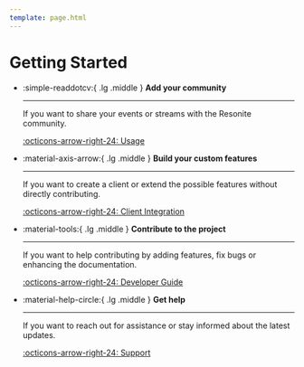 ```yaml
---
template: page.html
---
```


# Getting Started


<div class="grid cards" markdown>

-   :simple-readdotcv:{ .lg .middle } __Add your community__

    ---

    If you want to share your events or streams with the Resonite community.

    [:octicons-arrow-right-24: Usage](../Usage/overview.md)

-   :material-axis-arrow:{ .lg .middle } __Build your custom features__

    ---

    If you want to create a client or extend the possible features without directly contributing.

    [:octicons-arrow-right-24: Client Integration](../ClientIntegration/http-api-usage.md)

-   :material-tools:{ .lg .middle } __Contribute to the project__

    ---

    If you want to help contributing by adding features, fix bugs or enhancing the documentation.

    [:octicons-arrow-right-24: Developer Guide](../DeveloperGuide/development.md)

-   :material-help-circle:{ .lg .middle } __Get help__

    ---

    If you want to reach out for assistance or stay informed about the latest updates.

    [:octicons-arrow-right-24: Support](../support.md)

</div>